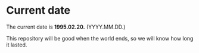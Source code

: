 # Current date

The current date is **1995.02.20.** (YYYY.MM.DD.)

This repository will be good when the world ends, so we will know how long it lasted.